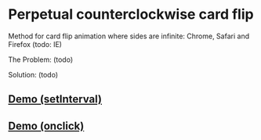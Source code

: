 Perpetual counterclockwise card flip
====================================

Method for card flip animation where sides are infinite: Chrome, Safari and Firefox (todo: IE)

The Problem: (todo)

Solution: (todo)

## [Demo (setInterval)](https://dl.dropboxusercontent.com/u/22385451/_0/Perpetual-counterclockwise-card-flip.html)
## [Demo (onclick)](https://dl.dropboxusercontent.com/u/22385451/_0/Perpetual-counterclockwise-card-flip-onclick.html)
